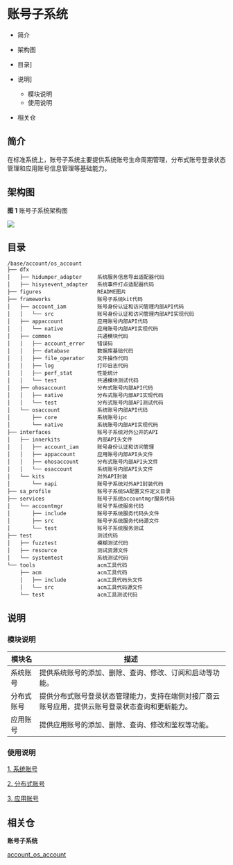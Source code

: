 # 账号子系统

-   简介
-   架构图
-   目录]
-   说明]
    -   模块说明
    -   使用说明

-   相关仓

## 简介

在标准系统上，账号子系统主要提供系统账号生命周期管理，分布式账号登录状态管理和应用账号信息管理等基础能力。

## 架构图

**图 1**  账号子系统架构图


![](figures/zh-cn_image_account_struct.png)

## 目录

```
/base/account/os_account
├── dfx                      
│   ├── hidumper_adapter     系统服务信息导出适配器代码          
│   ├── hisysevent_adapter   系统事件打点适配器代码          
├── figures                  README图片
├── frameworks               账号子系统kit代码
│   ├── account_iam          账号身份认证和访问管理内部API代码
│   │   └── src              账号身份认证和访问管理内部API实现代码          
│   ├── appaccount           应用账号内部API代码
│   │   └── native           应用账号内部API实现代码
│   ├── common               共通模块代码
│   │   ├── account_error    错误码
│   │   ├── database         数据库基础代码
│   │   ├── file_operator    文件操作代码
│   │   ├── log              打印日志代码
│   │   ├── perf_stat        性能统计
│   │   └── test             共通模块测试代码
│   ├── ohosaccount          分布式账号内部API代码
│   │   ├── native           分布式账号内部API实现代码
│   │   └── test             分布式账号内部API测试代码
│   └── osaccount            系统账号内部API代码
│       ├── core             系统账号ipc
│       └── native           系统账号内部API实现代码
├── interfaces               账号子系统对外公开的API
│   ├── innerkits            内部API头文件
│   │   ├── account_iam      账号身份认证和访问管理
│   │   ├── appaccount       应用账号内部API头文件
│   │   ├── ohosaccount      分布式账号内部API头文件
│   │   └── osaccount        系统账号内部API头文件
│   └── kits                 对外API封装
│       └── napi             账号子系统对外API封装代码
├── sa_profile               账号子系统SA配置文件定义目录
├── services                 账号子系统accountmgr服务代码
│   └── accountmgr           账号子系统服务代码
│       ├── include          账号子系统服务代码头文件
│       ├── src              账号子系统服务代码源文件
│       └── test             账号子系统服务测试
├── test                     测试代码
│   ├── fuzztest             模糊测试代码
│   ├── resource             测试资源文件
│   └── systemtest           系统测试代码
└── tools                    acm工具代码
    ├── acm                  acm工具代码
    │   ├── include          acm工具代码头文件
    │   └── src              acm工具代码源文件
    └── test                 acm工具测试代码
```

## 说明

### 模块说明
|**模块名**  |**描述**    |
|---|---|
|系统账号 |提供系统账号的添加、删除、查询、修改、订阅和启动等功能。 |
|分布式账号 |提供分布式账号登录状态管理能力，支持在端侧对接厂商云账号应用，提供云账号登录状态查询和更新能力。 |
|应用账号 |提供应用账号的添加、删除、查询、修改和鉴权等功能。 |

### 使用说明

[1. 系统账号](https://gitee.com/openharmony/docs/blob/master/zh-cn/application-dev/reference/apis-basic-services-kit/js-apis-osAccount.md)

[2. 分布式账号](https://gitee.com/openharmony/docs/blob/master/zh-cn/application-dev/reference/apis-basic-services-kit/js-apis-distributed-account.md)

[3. 应用账号](https://gitee.com/openharmony/docs/blob/master/zh-cn/application-dev/reference/apis-basic-services-kit/js-apis-appAccount.md)

## 相关仓

**账号子系统**

[account_os_account](https://gitee.com/openharmony/account_os_account)

